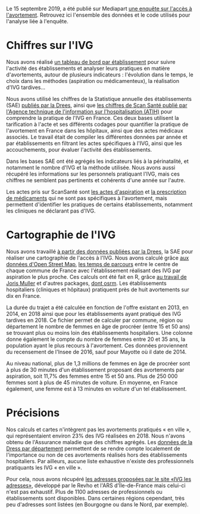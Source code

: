 Le 15 septembre 2019, a été publié sur Mediapart [une enquête sur l'accès à l'avortement](https://www.mediapart.fr/studio/panoramique/ivg-france-acces-inegal-droit-malmene "Mediapart"). <!-- Dans la foulée, deux déclinaisons locales ont été publiées, sur Mediapart à propos du Loiret et sur Mediacités, concernant la Loire-Atlantique.--> Retrouvez ici l'ensemble des données et le code utilisés pour l'analyse liée à l'enquête.

# Chiffres sur l'IVG

Nous avons réalisé [un tableau de bord par établissement](./etablissements.csv) pour suivre l'activité des établissements et analyser leurs pratiques en matière d'avortements, autour de plusieurs indicateurs : l'évolution dans le temps, le choix dans les méthodes (aspiration ou médicamenteux), la réalisation d'IVG tardives... 

Nous avons utilisé les chiffres de la Statistique annuelle des établissements (SAE) [publiés par la Drees](http://www.data.drees.sante.gouv.fr/ReportFolders/reportFolders.aspx?IF_ActivePath=P,432,433,707 "Drees"), ainsi que [les chiffres de Scan Santé publié par l'Agence technique de l'information sur l'hospitalisation (ATIH)](https://www.scansante.fr/open-ccam-2018 "ATIH") pour comprendre la pratique de l'IVG en France. Ces deux bases utilisent la tarification à l'acte et ses différents codages pour quantifier la pratique de l'avortement en France dans les hôpitaux, ainsi que des actes médicaux associés. Le travail était de compiler les différentes données par année et par établissements en filtrant les actes spécifiques à l'IVG, ainsi que les accouchements, pour évaluer l'activité des établissements.

Dans les bases SAE ont été agrégés les indicateurs liés à la périnatalité, et notamment le nombre d'IVG et la méthode utilisée. Nous avons aussi récupéré les informations sur les personnels pratiquant l'IVG, mais ces chiffres ne semblent pas pertinents et cohérents d'une année sur l'autre.

Les actes pris sur ScanSanté sont [les actes d'aspiration](https://www.ameli.fr/accueil-de-la-ccam/trouver-un-acte/tarification-acte.php?code=JNJD002&date_effet=&activite=0&phase=0) et [la prescription de médicaments](https://www.ameli.fr/accueil-de-la-ccam/trouver-un-acte/tarification-acte.php?code=JNJP001&date_effet=&activite=0&phase=0) qui ne sont pas spécifiques à l'avortement, mais permettent d'identifier les pratiques de certains établissements, notamment les cliniques ne déclarant pas d'IVG.

# Cartographie de l'IVG

Nous avons travaillé [à partir des données publiées par la Drees](http://www.data.drees.sante.gouv.fr/ReportFolders/reportFolders.aspx?IF_ActivePath=P,432,433,707 "Drees"), la SAE pour réaliser une cartographie de l'accès à l'IVG. Nous avons calculé grâce [aux données d'Open Street Map](http://project-osrm.org "OSRM"), [les temps de parcours](./duree_trajets.csv) entre le centre de chaque commune de France avec l'établissement réalisant des IVG par aspiration le plus proche. Ces calculs ont été fait en R, grâce [au travail de Joris Muller](http://github.com/jomuller/finess) et d'autres packages, [dont osrm](https://rgeomatic.hypotheses.org/1798). Les établissements hospitaliers (cliniques et hôpitaux) pratiquent près de huit avortements sur dix en France.

La durée du trajet a été calculée en fonction de l'offre existant en 2013, en 2014, en 2018 ainsi que pour les établissements ayant pratiqué des IVG tardives en 2018. Ce fichier permet de calculer par commune, région ou département le nombre de femmes en âge de procréer (entre 15 et 50 ans) se trouvant plus ou moins loin des établissements hospitaliers. Une colonne donne également le compte du nombre de femmes entre 20 et 35 ans, la population ayant le plus recours à l'avortement. Ces données proviennent du recensement de l'Insee de 2016, sauf pour Mayotte où il date de 2014.

Au niveau national, plus de 1,3 millions de femmes en âge de procréer sont à plus de 30 minutes d'un établissement proposant des avortements par aspiration, soit 11,7% des femmes entre 15 et 50 ans. Plus de 250 000 femmes sont à plus de 45 minutes de voiture. En moyenne, en France également, une femme est à 13 minutes en voiture d'un tel établissement.

# Précisions

Nos calculs et cartes n'intègrent pas les avortements pratiqués «&nbsp;en ville&nbsp;», qui représentaient environ 23% des IVG réalisées en 2018. Nous n'avons obtenu de l'Assurance maladie que des chiffres agrégés. Les [données de la Dress par département](http://www.data.drees.sante.gouv.fr/ReportFolders/reportFolders.aspx?IF_ActivePath=P,473,3647) permettent de se rendre compte localement de l'importance ou non de ces avortements réalisés hors des établissements hospitaliers. Par ailleurs, aucune liste exhaustive n'existe des professionnels pratiquants les IVG «&nbsp;en ville&nbsp;».

Pour cela, nous avons récupéré [les adresses proposées par le site «IVG les adresses»](./ivglesadresses.csv), développé par le Revho et l'ARS d'Île-de-France mais celui-ci n'est pas exhaustif. Plus de 1100 adresses de professionnels ou établissements sont disponibles. Dans certaines régions cependant, très peu d'adresses sont listées (en Bourgogne ou dans le Nord, par exemple).